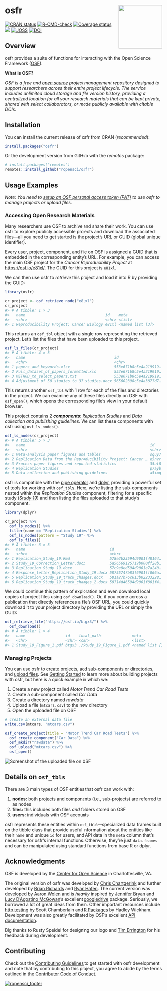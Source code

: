 
<!-- README.md is generated from README.Rmd. Please edit that file -->

# osfr <a href="https://docs.ropensci.org/osfr/"><img src="man/figures/logo.png" align="right" height="139" /></a>

<!-- badges: start -->

[![CRAN
status](https://www.r-pkg.org/badges/version/osfr)](https://CRAN.R-project.org/package=osfr)
[![R-CMD-check](https://github.com/ropensci/osfr/actions/workflows/R-CMD-check.yaml/badge.svg)](https://github.com/ropensci/osfr/actions/workflows/R-CMD-check.yaml)
[![Coverage
status](https://codecov.io/gh/ropensci/osfr/branch/master/graph/badge.svg)](https://codecov.io/github/ropensci/osfr?branch=master)
[![](https://badges.ropensci.org/279_status.svg)](https://github.com/ropensci/software-review/issues/279)
[![JOSS](https://joss.theoj.org/papers/10.21105/joss.02071/status.svg)](https://doi.org/10.21105/joss.02071)
[![DOI](https://zenodo.org/badge/42329785.svg)](https://zenodo.org/badge/latestdoi/42329785)
<!-- badges: end -->

## Overview

osfr provides a suite of functions for interacting with the Open Science
Framework ([OSF](https://osf.io "Open Science Framework")).

**What is OSF?**

*OSF is a free and [open
source](https://github.com/CenterForOpenScience/osf.io "OSF's GitHub Repository")
project management repository designed to support researchers across
their entire project lifecycle. The service includes unlimited cloud
storage and file version history, providing a centralized location for
all your research materials that can be kept private, shared with select
collaborators, or made publicly available with citable DOIs.*

## Installation

You can install the current release of osfr from CRAN (*recommended*):

``` r
install.packages("osfr")
```

Or the development version from GitHub with the *remotes* package:

``` r
# install.packages("remotes")
remotes::install_github("ropensci/osfr")
```

## Usage Examples

*Note: You need to [setup an OSF personal access token
(PAT)](https://docs.ropensci.org/osfr/articles/auth) to use osfr to
manage projects or upload files.*

### Accessing Open Research Materials

Many researchers use OSF to archive and share their work. You can use
osfr to explore publicly accessible projects and download the associated
files—all you need to get started is the project’s URL or GUID (global
unique identifier).

Every user, project, component, and file on OSF is assigned a GUID that
is embedded in the corresponding entity’s URL. For example, you can
access the main OSF project for the *Cancer Reproducibility Project* at
<https://osf.io/e81xl/>. The GUID for this project is `e81xl`.

We can then use osfr to *retrieve* this project and load it into R by
providing the GUID:

``` r
library(osfr)

cr_project <- osf_retrieve_node("e81xl")
cr_project
#> # A tibble: 1 × 3
#>   name                                    id    meta            
#>   <chr>                                   <chr> <list>          
#> 1 Reproducibility Project: Cancer Biology e81xl <named list [3]>
```

This returns an `osf_tbl` object with a single row representing the
retrieved project. Let’s list the files that have been uploaded to this
project.

``` r
osf_ls_files(cr_project)
#> # A tibble: 4 × 3
#>   name                                        id                    meta        
#>   <chr>                                       <chr>                 <list>      
#> 1 papers_and_keywords.xlsx                    553e671b8c5e4a219919… <named list>
#> 2 Full_dataset_of_papers_formatted.xls        553e671b8c5e4a219919… <named list>
#> 3 METHOD_to_select_papers.txt                 553e671b8c5e4a219919… <named list>
#> 4 Adjustment of 50 studies to 37 studies.docx 565602398c5e4a3877d7… <named list>
```

This returns another `osf_tbl` with 1 row for each of the files and
directories in the project. We can examine any of these files directly
on OSF with `osf_open()`, which opens the corresponding file’s view in
your default browser.

This project contains 2 ***components***: *Replication Studies* and
*Data collection and publishing guidelines*. We can list these
components with osfr using `osf_ls_nodes()`.

``` r
osf_ls_nodes(cr_project)
#> # A tibble: 5 × 3
#>   name                                                        id    meta        
#>   <chr>                                                       <chr> <list>      
#> 1 Meta-analysis paper figures and tables                      squy7 <named list>
#> 2 Replication Data from the Reproducibility Project: Cancer … e5nvr <named list>
#> 3 Process paper figures and reported statistics               35ut8 <named list>
#> 4 Replication Studies                                         p7ayb <named list>
#> 5 Data collection and publishing guidelines                   a5imq <named list>
```

osfr is compatible with the [pipe
operator](https://magrittr.tidyverse.org) and
[dplyr](https://dplyr.tidyverse.org), providing a powerful set of tools
for working with `osf_tbl`s. Here, we’re listing the sub-components
nested within the *Replication Studies* component, filtering for a
specific study ([*Study 19*](https://osf.io/7zqxp/)) and then listing
the files uploaded to that study’s component.

``` r
library(dplyr)

cr_project %>%
  osf_ls_nodes() %>%
  filter(name == "Replication Studies") %>%
  osf_ls_nodes(pattern = "Study 19") %>%
  osf_ls_files()
#> # A tibble: 6 × 3
#>   name                                      id                      meta        
#>   <chr>                                     <chr>                   <list>      
#> 1 Replication_Study_19.Rmd                  578e2b23594d9001f48164… <named list>
#> 2 Study_19_Correction_Letter.docx           5a56569125719b000ff28b… <named list>
#> 3 Replication_Study_19.docx                 57c9e8ed594d9001e7a240… <named list>
#> 4 Response_letter_Replication_Study_19.docx 58755747b83f6901ff066a… <named list>
#> 5 Replication_Study_19_track_changes.docx   581a27b76c613b02233228… <named list>
#> 6 Replication_Study_19_track_changes_2.docx 58714d46594d9001f801f4… <named list>
```

We could continue this pattern of exploration and even download local
copies of project files using `osf_download()`. Or, if you come across a
publication that directly references a file’s OSF URL, you could quickly
download it to your project directory by providing the URL or simply the
GUID:

``` r
osf_retrieve_file("https://osf.io/btgx3/") %>%
  osf_download()
#> # A tibble: 1 × 4
#>   name                  id    local_path              meta            
#>   <chr>                 <chr> <chr>                   <list>          
#> 1 Study_19_Figure_1.pdf btgx3 ./Study_19_Figure_1.pdf <named list [3]>
```

### Managing Projects

You can use osfr to [create
projects](https://docs.ropensci.org/osfr/reference/osf_create), [add
sub-components](https://docs.ropensci.org/osfr/reference/osf_create) or
[directories](https://docs.ropensci.org/osfr/reference/osf_mkdir), and
[upload files](https://docs.ropensci.org/osfr/reference/osf_upload). See
[Getting
Started](https://docs.ropensci.org/osfr/articles/getting_started) to
learn more about building projects with osfr, but here is a quick
example in which we:

1.  Create a new project called *Motor Trend Car Road Tests*
2.  Create a sub-component called *Car Data*
3.  Create a directory named *rawdata*
4.  Upload a file (`mtcars.csv`) to the new directory
5.  Open the uploaded file on OSF

``` r
# create an external data file
write.csv(mtcars, "mtcars.csv")

osf_create_project(title = "Motor Trend Car Road Tests") %>%
  osf_create_component("Car Data") %>%
  osf_mkdir("rawdata") %>%
  osf_upload("mtcars.csv") %>%
  osf_open()
```

![Screenshot of the uploaded file on OSF](man/figures/screen-shot.png)

## Details on `osf_tbls`

There are 3 main types of OSF entities that osfr can work with:

1.  **nodes:** both
    [projects](https://help.osf.io/article/383-creating-a-project "OSF: Create a Project")
    and
    [components](https://help.osf.io/article/253-create-components "OSF: Create a Component")
    (i.e., sub-projects) are referred to as nodes
2.  **files:** this includes both files *and* folders stored on OSF
3.  **users:** individuals with OSF accounts

osfr represents these entities within `osf_tbl`s—specialized data frames
built on the tibble class that provide useful information about the
entities like their `name` and unique `id` for users, and API data in
the `meta` column that’s necessary for osfr’s internal functions.
Otherwise, they’re just `data.frames` and can be manipulated using
standard functions from base R or dplyr.

## Acknowledgments

OSF is developed by the [Center for Open
Science](https://www.cos.io "Center for Open Science") in
Charlottesville, VA.

The original version of osfr was developed by [Chris
Chartgerink](https://github.com/chartgerink) and further developed by
[Brian Richards](https://github.com/bgrich) and [Ryan
Hafen](https://github.com/hafen). The current version was developed by
[Aaron Wolen](https://github.com/aaronwolen) and is *heavily* inspired
by [Jennifer Bryan](https://github.com/jennybc) and [Lucy D’Agostino
McGowan](https://github.com/lucymcgowan)’s excellent
[googledrive](https://googledrive.tidyverse.org) package. Seriously, we
borrowed a lot of great ideas from them. Other important resources
include [http testing](https://books.ropensci.org/http-testing/) by
Scott Chamberlain and [R Packages](https://r-pkgs.org) by Hadley
Wickham. Development was also greatly facilitated by OSF’s excellent
[API documentation](https://developer.osf.io "OSF API Documentation").

Big thanks to Rusty Speidel for designing our logo and [Tim
Errington](https://github.com/timerrington) for his feedback during
development.

## Contributing

Check out the [Contributing
Guidelines](https://github.com/ropensci/osfr/blob/master/.github/CONTRIBUTING.md)
to get started with osfr development and note that by contributing to
this project, you agree to abide by the terms outlined in the
[Contributor Code of
Conduct](https://github.com/ropensci/osfr/blob/master/.github/CODE_OF_CONDUCT.md).

[![ropensci_footer](https://ropensci.org/public_images/ropensci_footer.png)](https://ropensci.org)

<!-- links -->
